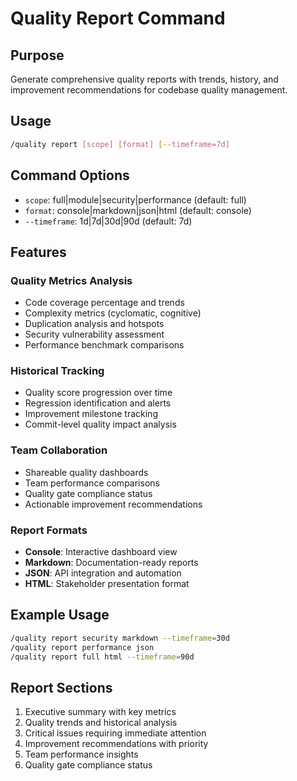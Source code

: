 # Quality Report Command

## Purpose
Generate comprehensive quality reports with trends, history, and improvement recommendations for codebase quality management.

## Usage
```bash
/quality report [scope] [format] [--timeframe=7d]
```

## Command Options
- `scope`: full|module|security|performance (default: full)
- `format`: console|markdown|json|html (default: console)
- `--timeframe`: 1d|7d|30d|90d (default: 7d)

## Features

### Quality Metrics Analysis
- Code coverage percentage and trends
- Complexity metrics (cyclomatic, cognitive)
- Duplication analysis and hotspots
- Security vulnerability assessment
- Performance benchmark comparisons

### Historical Tracking
- Quality score progression over time
- Regression identification and alerts
- Improvement milestone tracking
- Commit-level quality impact analysis

### Team Collaboration
- Shareable quality dashboards
- Team performance comparisons
- Quality gate compliance status
- Actionable improvement recommendations

### Report Formats
- **Console**: Interactive dashboard view
- **Markdown**: Documentation-ready reports
- **JSON**: API integration and automation
- **HTML**: Stakeholder presentation format

## Example Usage
```bash
/quality report security markdown --timeframe=30d
/quality report performance json
/quality report full html --timeframe=90d
```

## Report Sections
1. Executive summary with key metrics
2. Quality trends and historical analysis
3. Critical issues requiring immediate attention
4. Improvement recommendations with priority
5. Team performance insights
6. Quality gate compliance status